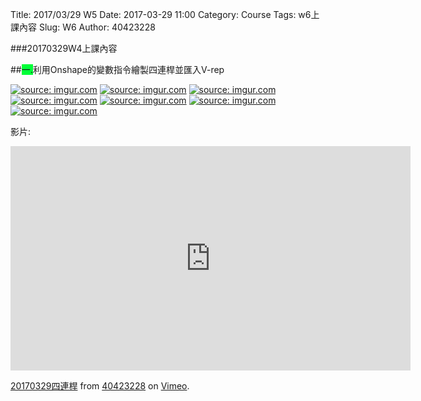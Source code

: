 Title: 2017/03/29 W5
Date: 2017-03-29 11:00
Category: Course
Tags: w6上課內容
Slug: W6
Author: 40423228

###20170329W4上課內容

<!-- PELICAN_END_SUMMARY -->

##<span style="background-color: #00ff37">一.</span>利用Onshape的變數指令繪製四連桿並匯入V-rep

<a href="http://imgur.com/GGQdQ9z"><img src="http://i.imgur.com/GGQdQ9z.jpg" title="source: imgur.com" /></a>
<a href="http://imgur.com/d1gcqmB"><img src="http://i.imgur.com/d1gcqmB.jpg" title="source: imgur.com" /></a>
<a href="http://imgur.com/TnAmeun"><img src="http://i.imgur.com/TnAmeun.jpg" title="source: imgur.com" /></a>
<a href="http://imgur.com/LUdeqrD"><img src="http://i.imgur.com/LUdeqrD.jpg" title="source: imgur.com" /></a>
<a href="http://imgur.com/1UaRp1q"><img src="http://i.imgur.com/1UaRp1q.jpg" title="source: imgur.com" /></a>
<a href="http://imgur.com/3EaW8zW"><img src="http://i.imgur.com/3EaW8zW.jpg" title="source: imgur.com" /></a>
<a href="http://imgur.com/D0DzEKM"><img src="http://i.imgur.com/D0DzEKM.gif" title="source: imgur.com" /></a>

影片:

<iframe src="https://player.vimeo.com/video/212777111" width="640" height="359" frameborder="0" webkitallowfullscreen mozallowfullscreen allowfullscreen></iframe>
<p><a href="https://vimeo.com/212777111">20170329四連桿</a> from <a href="https://vimeo.com/user47600730">40423228</a> on <a href="https://vimeo.com">Vimeo</a>.</p>